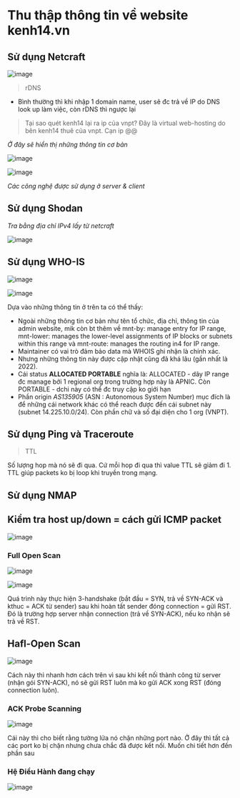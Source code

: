 # Thu thập thông tin về website kenh14.vn

## Sử dụng Netcraft
![image](https://github.com/user-attachments/assets/9fffe5d2-48a5-493b-8816-05316ce49278)

> rDNS
- Bình thường thì khi nhập 1 domain name, user sẽ đc trả về IP do DNS look up làm việc, còn rDNS thì ngược lại

> Tại sao quét kenh14 lại ra ip của vnpt?
  Đây là virtual web-hosting do bên kenh14 thuê của vnpt. Cạn ip @@

*Ở đây sẽ hiển thị những thông tin cơ bản*

![image](https://github.com/user-attachments/assets/80c1ac28-ee71-48e3-a49c-e7bec70bab61)

![image](https://github.com/user-attachments/assets/e88cb11b-78fb-41af-ab28-2bc6618c4696)

*Các công nghệ được sử dụng ở server & client*

## Sử dụng Shodan

*Tra bằng địa chỉ IPv4 lấy từ netcraft*

![image](https://github.com/user-attachments/assets/1e9ab63b-7a37-4458-a98d-a611204e9c22)

## Sử dụng WHO-IS

![image](https://github.com/user-attachments/assets/637f5e26-03ec-4587-97c6-b2d4aa7c4da0)

![image](https://github.com/user-attachments/assets/8e4268cd-947d-42bb-a0c3-760d9e7688d5)

Dựa vào những thông tin ở trên ta có thể thấy:
  - Ngoài những thông tin cơ bản như tên tổ chức, địa chỉ, thông tin của admin website, mik còn bt
    thêm về mnt-by: manage entry for IP range, mnt-lower: manages the lower-level assignments of IP blocks or
    subnets within this range và mnt-route: manages the routing in4 for IP range.
  - Maintainer có vai trò đảm bảo data mà WHOIS ghi nhận là chính xác.
  - Nhưng những thông tin này được cập nhật cũng đã khá lâu (gần nhất là 2022).
  - Cái status **ALLOCATED PORTABLE** nghĩa là: ALLOCATED - dãy IP range đc manage bởi 1 regional org
    trong trường hợp này là APNIC. Còn PORTABLE - dchi này có thể đc truy cập ko giới hạn
  - Phần origin *AS135905* (ASN : Autonomous System Number) mục đích là để những cái network khác có thể
    reach được đến cái subnet này (subnet 14.225.10.0/24). Còn phần chữ và số đại diện cho 1 org (VNPT).

## Sử dụng Ping và Traceroute
> TTL

Số lượng hop mà nó sẽ đi qua. Cứ mỗi hop đi qua thì value TTL sẽ giảm đi 1. TTL giúp packets ko bị loop
  khi truyền trong mạng.

## Sử dụng NMAP

## Kiểm tra host up/down = cách gửi ICMP packet

![image](https://github.com/user-attachments/assets/1c4f371b-f375-40b9-abbf-3b3cbda4ec73)


### Full Open Scan

![image](https://github.com/user-attachments/assets/1619bb80-6641-473a-83b9-e1c86e8bbcc3)

![image](https://github.com/user-attachments/assets/8aa8d572-70fb-4bd9-9925-d4e76494587f)

Quá trình này thực hiện 3-handshake (bắt đầu = SYN, trả về SYN-ACK và kthuc = ACK từ sender) sau khi
hoàn tất sender đóng connection = gửi RST. Đó là trường hợp server nhận connection (trả về SYN-ACK), nếu ko nhận sẽ trả về RST. 

## Hafl-Open Scan

![image](https://github.com/user-attachments/assets/d806fc03-b639-4f28-aa0a-f0890bccc000)

Cách này thì nhanh hơn cách trên vì sau khi kết nối thành công từ server (nhận gói SYN-ACK), nó sẽ gửi RST luôn mà ko gửi ACK xong
RST (đóng connection luôn).


### ACK Probe Scanning

![image](https://github.com/user-attachments/assets/4523c3b8-557b-4862-9627-ae279f8baa40)

Cái này thì cho biết rằng tường lửa nó chặn những port nào. Ở đây thì tất cả các port ko bị chặn nhưng chưa chắc đã được kết nối.
Muốn chi tiết hơn đến phần sau

### Hệ Điều Hành đang chạy

![image](https://github.com/user-attachments/assets/6c20792a-ff13-41d0-abac-5f4829418de2)









